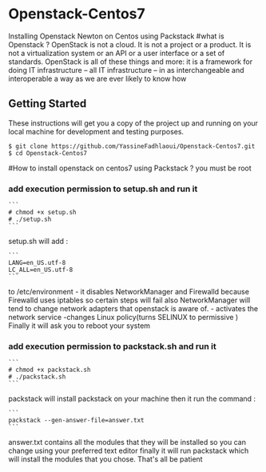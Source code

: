 # Openstack-Centos7
Installing Openstack Newton on Centos using Packstack
#what is Openstack ?
OpenStack is not a cloud. It is not a project or a product. It is not a
virtualization system or an API or a user interface or a set of standards.
OpenStack is all of these things and more: it is a framework for doing IT
infrastructure – all IT infrastructure – in as interchangeable and
interoperable a way as we are ever likely to know how

## Getting Started

These instructions will get you a copy of the project up and running on your local machine for development and testing purposes. 

```
$ git clone https://github.com/YassineFadhlaoui/Openstack-Centos7.git
$ cd Openstack-Centos7
```
#How to install openstack on centos7 using Packstack ?
you must be root
### add execution permission to setup.sh and run it

    ```
    # chmod +x setup.sh
    # ./setup.sh
    ```
    
setup.sh will add :

    ```
    LANG=en_US.utf-8
    LC_ALL=en_US.utf-8
    ```
    
to /etc/environment
    - it disables NetworkManager and Firewalld because Firewalld uses iptables so certain steps will fail also NetworkManager will tend to change network adapters that openstack is aware of.
    - activates the network service
    -changes Linux policy(turns SELINUX to permissive )
    Finally it will ask you to reboot your system
    
### add execution permission to packstack.sh and run it    

    ```
    # chmod +x packstack.sh
    # ./packstack.sh
    ```
    
packstack will install packstack on your machine then it run the command :

    ```
    packstack --gen-answer-file=answer.txt
    ```
    
answer.txt contains all the modules that they will be installed so you can change using your preferred text editor
    finally it will run packstack which will install the modules that you chose.
    That's all be patient
